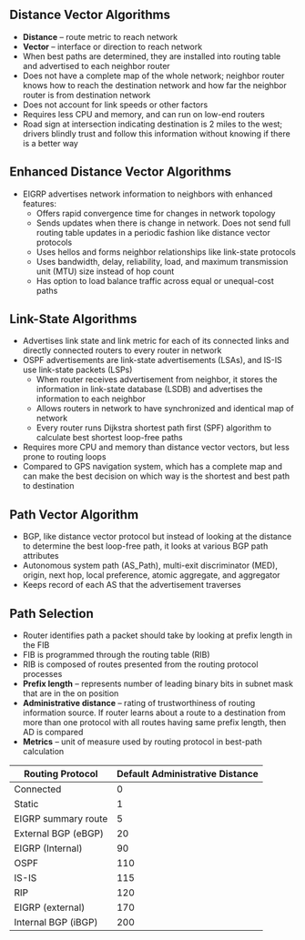 ## Distance Vector Algorithms  
* **Distance** – route metric to reach network  
* **Vector** – interface or direction to reach network  
* When best paths are determined, they are installed into routing table and advertised to each neighbor router  
* Does not have a complete map of the whole network; neighbor router knows how to reach the destination network and how far the neighbor router is from destination network  
* Does not account for link speeds or other factors  
* Requires less CPU and memory, and can run on low-end routers  
* Road sign at intersection indicating destination is 2 miles to the west; drivers blindly trust and follow this information without knowing if there is a better way  


## Enhanced Distance Vector Algorithms  
* EIGRP advertises network information to neighbors with enhanced features:  
  * Offers rapid convergence time for changes in network topology  
  * Sends updates when there is change in network. Does not send full routing table updates in a periodic fashion like distance vector protocols  
  * Uses hellos and forms neighbor relationships like link-state protocols  
  * Uses bandwidth, delay, reliability, load, and maximum transmission unit (MTU) size instead of hop count  
  * Has option to load balance traffic across equal or unequal-cost paths  


## Link-State Algorithms  
* Advertises link state and link metric for each of its connected links and directly connected routers to every router in network  
* OSPF advertisements are link-state advertisements (LSAs), and IS-IS use link-state packets (LSPs)  
  * When router receives advertisement from neighbor, it stores the information in link-state database (LSDB) and advertises the information to each neighbor  
  * Allows routers in network to have synchronized and identical map of network  
  * Every router runs Dijkstra shortest path first (SPF) algorithm to calculate best shortest loop-free paths  
* Requires more CPU and memory than distance vector vectors, but less prone to routing loops  
* Compared to GPS navigation system, which has a complete map and can make the best decision on which way is the shortest and best path to destination  


## Path Vector Algorithm  
* BGP, like distance vector protocol but instead of looking at the distance to determine the best loop-free path, it looks at various BGP path attributes  
 * Autonomous system path (AS_Path), multi-exit discriminator (MED), origin, next hop, local preference, atomic aggregate, and aggregator  
 * Keeps record of each AS that the advertisement traverses  
 

## Path Selection  
* Router identifies path a packet should take by looking at prefix length in the FIB  
* FIB is programmed through the routing table (RIB)  
* RIB is composed of routes presented from the routing protocol processes  
 * **Prefix length** – represents number of leading binary bits in subnet mask that are in the on position  
 * **Administrative distance** – rating of trustworthiness of routing information source. If router learns about a route to a destination from more than one protocol with all routes having same prefix length, then AD is compared  
 * **Metrics** – unit of measure used by routing protocol in best-path calculation  


| Routing Protocol | Default Administrative Distance |
|	 --- 	|	 --- 	|
| Connected | 0 |
| Static | 1 |
| EIGRP summary route | 5 |
|External BGP (eBGP) | 20 |
|EIGRP (Internal) | 90 |
| OSPF | 110 |
| IS-IS | 115 |
| RIP | 120 |
| EIGRP (external) | 170 |
| Internal BGP (iBGP) | 200 |

